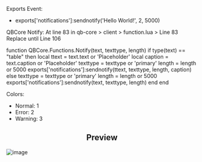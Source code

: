 Exports Event:
  - exports['notifications']:sendnotify('Hello World!', 2, 5000)

QBCore Notify: At line 83 in qb-core > client > function.lua > Line 83 Replace until Line 106

function QBCore.Functions.Notify(text, texttype, length)
    if type(text) == "table" then
        local ttext = text.text or 'Placeholder'
        local caption = text.caption or 'Placeholder'
        texttype = texttype or 'primary'
        length = length or 5000
        exports['notifications']:sendnotify(ttext, texttype, length, caption)
    else
        texttype = texttype or 'primary'
        length = length or 5000
        exports['notifications']:sendnotify(text, texttype, length)
    end
end

Colors:
  - Normal: 1
  - Error: 2
  - Warning: 3
    
<div align='center'></div>
<div align='center'><h2>Preview</h2></div>


![image](https://github.com/thesevenq/notifications/assets/59538879/7a399947-6ccd-4edf-89e3-2e2f7ec502c7)
